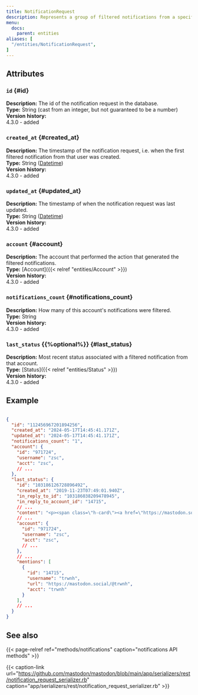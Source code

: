 ```yaml
---
title: NotificationRequest
description: Represents a group of filtered notifications from a specific user.
menu:
  docs:
    parent: entities
aliases: [
  "/entities/NotificationRequest",
]
---
```


## Attributes

### `id` {#id}

**Description:** The id of the notification request in the database.\
**Type:** String (cast from an integer, but not guaranteed to be a number)\
**Version history:**\
4.3.0 - added

### `created_at` {#created_at}

**Description:** The timestamp of the notification request, i.e. when the first filtered notification from that user was created.\
**Type:** String ([Datetime](/api/datetime-format#datetime))\
**Version history:**\
4.3.0 - added

### `updated_at` {#updated_at}

**Description:** The timestamp of when the notification request was last updated.\
**Type:** String ([Datetime](/api/datetime-format#datetime))\
**Version history:**\
4.3.0 - added

### `account` {#account}

**Description:** The account that performed the action that generated the filtered notifications.\
**Type:** [Account]({{< relref "entities/Account" >}})\
**Version history:**\
4.3.0 - added

### `notifications_count` {#notifications_count}

**Description:** How many of this account's notifications were filtered.\
**Type:** String\
**Version history:**\
4.3.0 - added

### `last_status` {{%optional%}} {#last_status}

**Description:** Most recent status associated with a filtered notification from that account.\
**Type:** [Status]({{< relref "entities/Status" >}})\
**Version history:**\
4.3.0 - added

## Example

```json

{
  "id": "112456967201894256",
  "created_at": "2024-05-17T14:45:41.171Z",
  "updated_at": "2024-05-17T14:45:41.171Z",
  "notifications_count": "1",
  "account": {
    "id": "971724",
    "username": "zsc",
    "acct": "zsc",
    // ...
  },
  "last_status": {
    "id": "103186126728896492",
    "created_at": "2019-11-23T07:49:01.940Z",
    "in_reply_to_id": "103186038209478945",
    "in_reply_to_account_id": "14715",
    // ...
    "content": "<p><span class=\"h-card\"><a href=\"https://mastodon.social/@trwnh\" class=\"u-url mention\">@<span>trwnh</span></a></span> sup!</p>",
    // ...
    "account": {
      "id": "971724",
      "username": "zsc",
      "acct": "zsc",
      // ...
    },
    // ...
    "mentions": [
      {
        "id": "14715",
        "username": "trwnh",
        "url": "https://mastodon.social/@trwnh",
        "acct": "trwnh"
      }
    ],
    // ...
  }
}

```

## See also

{{< page-relref ref="methods/notifications" caption="notifications API methods" >}}

{{< caption-link url="https://github.com/mastodon/mastodon/blob/main/app/serializers/rest/notification_request_serializer.rb" caption="app/serializers/rest/notification_request_serializer.rb" >}}
